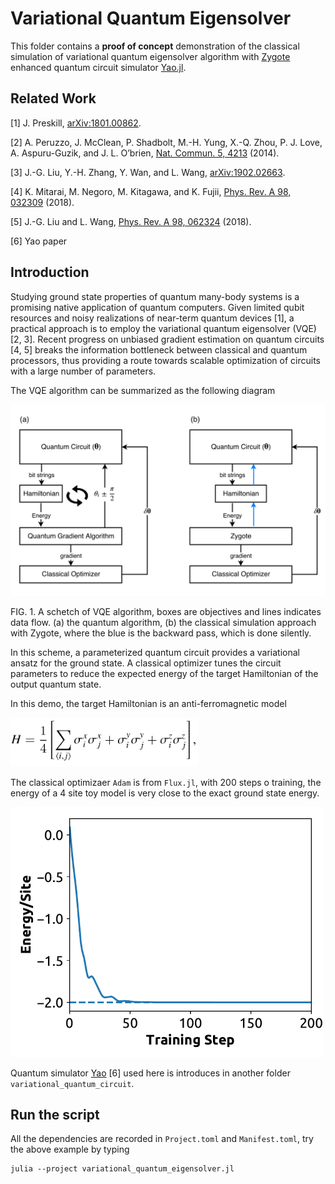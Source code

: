 # Variational Quantum Eigensolver

This folder contains a **proof of concept** demonstration of the classical simulation of variational quantum eigensolver algorithm with [Zygote](https://github.com/FluxML/Zygote.jl) enhanced quantum circuit simulator [Yao.jl](https://github.com/QuantumBFS/Yao.jl).

## Related Work

[1] J. Preskill, [arXiv:1801.00862](http://arxiv.org/abs/arXiv:1801.00862).

[2] A. Peruzzo, J. McClean, P. Shadbolt, M.-H. Yung, X.-Q. Zhou, P. J. Love, A. Aspuru-Guzik, and J. L. O’brien, [Nat. Commun. 5, 4213](https://www.nature.com/articles/ncomms5213) (2014).

[3] J.-G. Liu, Y.-H. Zhang, Y. Wan, and L. Wang, [arXiv:1902.02663](http://arxiv.org/abs/arXiv:1902.02663).

[4] K. Mitarai, M. Negoro, M. Kitagawa, and K. Fujii, [Phys. Rev. A 98, 032309](http://dx.doi.org/10.1103/PhysRevA.98.032309) (2018).

[5] J.-G. Liu and L. Wang, [Phys. Rev. A 98, 062324](http://dx.doi.org/10.1103/PhysRevA.98.062324) (2018).

[6] Yao paper



## Introduction

Studying ground state properties of quantum many-body systems is a promising native application of quantum computers. Given limited qubit resources and noisy realizations of near-term quantum devices [1], a practical approach is to employ the variational quantum eigensolver (VQE) [2, 3]. Recent progress on unbiased gradient estimation on quantum circuits [4, 5] breaks the information bottleneck between classical and quantum processors, thus providing a route towards scalable optimization of circuits with a large number of parameters.

The VQE algorithm can be summarized as the following diagram

<img src="vqe-bp.png" width="700"/>

FIG. 1. A schetch of VQE algorithm, boxes are objectives and lines indicates data flow. (a) the quantum algorithm, (b) the classical simulation approach with Zygote, where the blue is the backward pass, which is done silently.

In this scheme, a parameterized quantum circuit provides a variational ansatz for the ground state. A classical optimizer tunes the circuit parameters to reduce the expected energy of the target Hamiltonian of the output quantum state. 

In this demo, the target Hamiltonian is an anti-ferromagnetic model

<img src="hamiltonian.png" width="300"/>

The classical optimizaer `Adam` is from `Flux.jl`, with 200 steps o training, the energy of a 4 site toy model is very close to the exact ground state energy.

<img src="loss-history.png" width="500"/>

Quantum simulator [Yao](https://quantumbfs.github.io/Yao.jl/latest/) [6] used here is introduces in another folder `variational_quantum_circuit`.

## Run the script

All the dependencies are recorded in `Project.toml` and `Manifest.toml`, try the above example by typing

```
julia --project variational_quantum_eigensolver.jl
```
